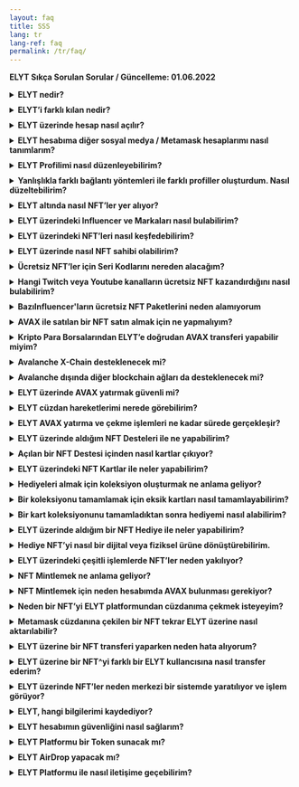 ```yaml
---
layout: faq
title: SSS
lang: tr
lang-ref: faq
permalink: /tr/faq/
---
```

<style>
      details {
    margin-bottom: 10px;
}
</style>
**ELYT Sıkça Sorulan Sorular / Güncelleme: 01.06.2022**

<details>
  <summary><b>ELYT nedir?</b></summary> 
ELYT, yeni nesil bir kazanım, kullanıcı sadakati ve pazarlama platformudur. NFT’leri kullanarak Influencer, Kullanıcılar ve Markalar arasında bir ağ oluşturur. Özgün yapısı ile Web3 teknolojilerinden faydalanır ve NFT'leri kullanır.
</details>

<details>
  <summary><b>ELYT’i farklı kılan nedir?</b></summary> 
ELYT, özgün iş modeli ile NFT’lerin zaman için değer kaybı problemini çözer. Aynı zamanda bir kripto cüzdan sahibi olmayan kullanıcıların dahi sosyal medya hesapları ile sisteme bağlanarak NFT sahibi olmasını ve bu NFT’ler ile sistem üzerinde izin verilen işlemleri gerçekleştirmesini mümkün kılar. Bu özgün yaklaşım ELYT'i Web2 ile Web3 arasında doğal bir köprü olarak konumlandırır.
</details>

<details>
  <summary><b>ELYT üzerinde hesap nasıl açılır?</b></summary> 
ELYT hesabı açmak için farklı seçenekler sunulmaktadır. Twitter, Twitch, Telegram, Discord, Facebook, E-posta veya Mobil telefon numarası seçeneklerinden birisini kullanarak ELYT’e bağlanabilirsiniz. Aynı zamanda <a href="https://metamask.io/" target="_blank">Metamask</a> hesabınız ile de ELYT’e bağlanmak ve bir profil oluşturmak mümkündür.
</details>

<details>
  <summary><b>ELYT hesabıma diğer sosyal medya / Metamask hesaplarımı nasıl tanımlarım?</b></summary> 
ELYT hesabınızı herhangi bir bağlantı seçeneği ile oluşturduktan sonra hesap yönetim sayfanızın altında yer alan <a href="https://elyt.net/profile/social-accounts" target="_blank">Sosyal Medya Hesaplarım</a> bölümünü kullanarak diğer hesaplarınızı tanımlayabilirsiniz.
</details>

<details>
  <summary><b>ELYT Profilimi nasıl düzenleyebilirim?</b></summary> 
ELYT hesabınıza giriş yatıktan sonra hesap yönetim sayfanızın altında yer alan <a href="https://elyt.net/profile/me" target="_blank">Profilim</a> bölümünü kullanarak hesap detaylarınızı tanımlayabilirsiniz.
</details>

<details>
  <summary><b>Yanlışlıkla farklı bağlantı yöntemleri ile farklı profiller oluşturdum. Nasıl düzeltebilirim?</b></summary> 
ELYT üzerinde bir profil oluşturmak için farklı seçenekler sunulmaktadır. Eğer farklı yöntemler ile birden fazla profil oluşturduysanız ve bu yöntemleri bir ana hesap altında toplamak istiyorsanız lütfen bir ana profil hesabı belirleyin. Daha sonra bağlantısını kaldırmak istediğiniz profile girerek yeni bir Metamask bağlantısı saplayın ve diğer bağlantıyı Sosyal Medya Hesaplarım sayfasından kaldırın. Artık kaldırdığınız bağlantıyı ana profilinize bağlayabilirsiniz. Bu işlem bağlantısı kaldırılan profildeki NFT'leri taşımayacaktır, bu NFT'leri manuel olarak diğer hesaba transfer etmelisiniz.
</details>

<details>
  <summary><b>ELYT altında nasıl NFT’ler yer alıyor?</b></summary> 
ELYT kendi NFT’leri haricinde, Influencer ve Markalar ile çalışarak sizlere pek çok farklı NFT seçeneği sunar.

Bu NFT seçenekleri: Desteler, Kartlar ve Hediyeler olarak üç temel kategoriye ayrılmıştır.

Desteler çeşitli kartlar içerir ve bu kartlar ile oluşturulan koleksiyonlar ile hediyeler alınabilir.
</details>

<details>
  <summary><b>ELYT üzerindeki Influencer ve Markaları nasıl bulabilirim?</b></summary> 
ELYT ana menüsünde bulunan <a href="https://elyt.net/influencers" target="_blank">Influencer'lar</a> seçeneğinden platform üzerindeki tüm Influencer ve Markalara ulaşabilirsiniz.
</details>

<details>
  <summary><b>ELYT üzerindeki NFT’leri nasıl keşfedebilirim?</b></summary> 
ELYT ana menüsünde bulunan <a href="https://elyt.net/explore" target="_blank">Keşfet</a> seçeneği ile platform üzerindeki tüm NFT’leri keşfedebilirsiniz.
</details>

<details>
  <summary><b>ELYT üzerinde nasıl NFT sahibi olabilirim?</b></summary> 
ELYT üzerinde NFT sahibi olmak için çeşitli yöntemler bulunmaktadır;
<ul>
    <li>Çeşitli Twitch kanallarını takip ederek ücretsiz şekilde</li>
    <li>Çeşitli Twitch kanallarına abone olarak ücretsiz şekilde</li>
    <li>Çeşitli Youtube kanallarına abone olarak ücretsiz şekilde</li>
    <li>Seri Kodu girerek ücretsiz şekilde</li>
    <li>AVAX ile ödeme yaparak ücretli şekilde</li>
</ul>
</details>

<details>
  <summary><b>Ücretsiz NFT’ler için Seri Kodlarını nereden alacağım?</b></summary> 
Seri Kodları çeşitli etkinliklerde, canlı yayınlarda veya farklı platformlar üzerindeki yöntemler ile dağıtılmaktadır.
</details>

<details>
  <summary><b>Hangi Twitch veya Youtube kanalların ücretsiz NFT kazandırdığını nasıl bulabilirim?</b></summary> 
ELYT altında yer alan Keşfet bölümünde, sol taraftaki filtreden Ücretsiz NFT’leri işaretleyerek veya doğrudan <a href="https://elyt.net/explore?free=true" target="_blank">bu linki</a> kullanarak ELYT üzerindeki tüm ilgili ücretsiz NFT’leri görüntüleyebilirsiniz.
</details>

<details>
  <summary><b>BazıInfluencer'ların ücretsiz NFT Paketlerini neden alamıyorum</b></summary> 
Youtube ve bazı Twitch NFT paketlerini alabilmek için bu kanallara ücretli abone olmanzı gerekmektedir. Influencer ilgili ücretsiz NFT Paketlerini sadece ilgili yayın kanalına ücretli abone olan takipçilerine hediye olarak dağıtmaktadır. Lütfen bu şartı yerine getirdiğinizden emin olunuz. En kısa sürede bu tarz paketlerin "Ücretsiz Al" butonları ve açıklamaları kullanıcılarımız için daha bilgilendirici şekilde güncellenecektir.
</details>

<details>
  <summary><b>AVAX ile satılan bir NFT satın almak için ne yapmalıyım?</b></summary> 
ELYT Profil sayfanız altında yer alan <a href="https://elyt.net/profile/wallet" target="_blank">Cüzdanım</a> bölümüne girmelisiniz. Burada iki farklı seçenek ile platformdaki hesabınıza AVAX yatırabilirsiniz.

<ul>
    <li>Metamask hesabınız bağladıysanız doğrudan transfer ederek</li>
    <li>Deposit seçeneği ile herhangi bir Avalanche C-Chain adresinden gönderim yaparak.</li>
</ul>
</details>

<details>
  <summary><b>Kripto Para Borsalarından ELYT’e doğrudan AVAX transferi yapabilir miyim?</b></summary> 
Evet, yapabilirsiniz. Ancak gönderim yapacağınız kripto para borsasının Avalanche C-Chain desteği olduğundan emin olmalısınız. ELYT şu anda Avalanche X-Chain üzerinden AVAX transferine izin vermemektedir.
</details>

<details>
  <summary><b>Avalanche X-Chain desteklenecek mi?</b></summary> 
Şu anda Avalanche X-Chain desteklenmemektedir. İleride bu seçenek kullanıcı talepleri doğrultusunda değerlendirilerek hayata geçirilebilir.
</details>

<details>
  <summary><b>Avalanche dışında diğer blockchain ağları da desteklenecek mi?</b></summary> 
Evet, ilerleyen dönemlerde farklı blockchain ağları ile de entegrasyon sağlanacaktır.
</details>

<details>
  <summary><b>ELYT üzerinde AVAX yatırmak güvenli mi?</b></summary> 
ELYT altyapısı profesyonel şekilde tasarlanmış ve pek çok denetimden geçirilmiştir. ELYT sıcak ve soğuk cüzdan yapısı titizlikle tasarlanmıştır ve ELYT cüzdanlardaki varlıkların yüzde 85’i soğuk cüzdan altyapısından korunmaktadır. Kullanıcılar diledikleri zaman ELYT cüzdanlarına AVAX yatırabilir ve çekebilir.
</details>

<details>
  <summary><b>ELYT cüzdan hareketlerimi nerede görebilirim?</b></summary> 
ELYT Profil sayfanız altında yer alan <a href="https://elyt.net/profile/logs" target="_blank">Log Kayıtlarım</a> bölümüne girerek tüm cüzdan hareketlerinizi görebilirsiniz?
</details>

<details>
  <summary><b>ELYT AVAX yatırma ve çekme işlemleri ne kadar sürede gerçekleşir?</b></summary> 
ELYT AVAX yatırma ve çekme işlemleri bir dakikanın altında gerçekleşmektedir.
</details>

<details>
  <summary><b>ELYT üzerinde aldığım NFT Desteleri ile ne yapabilirim?</b></summary> 
ELYT üzerindeki tüm dijital varlıklar NFT standardında tasarlanmıştır. Satın aldığınız bir NFT Paketi için;

<ul>
    <li>NFT Destenizi açarak içindeki kartları alabilirsiniz.</li>
    <li>NFT Destenizi ELYT platformundaki başka bir adrese transfer edebilirsiniz.</li>
    <li>NFT Destenizi AVAX ile satış için listeleyebilirsiniz</li>
    <li>NFT Destenizi Mintleyebilirsiniz</li>
</ul>
</details>

<details>
  <summary><b>Açılan bir NFT Destesi içinden nasıl kartlar çıkıyor?</b></summary> 
ELYT üzerindeki her bir NFT Destesi kendisine özgü yapıya sahiptir. Açılan bir NFT Destesi yakılır (artık erişilemez hale gelir) ancak içinden çıkan tüm kartlar yeni birer NFT olarak kullanıcıya tanımlanır. Bu kartlar farklı nadirlik seviyelerinde ve özelliklere sahip olabilirler.
</details>

<details>
  <summary><b>ELYT üzerindeki NFT Kartlar ile neler yapabilirim?</b></summary> 
ELYT üzerindeki tüm dijital varlıklar NFT standardında tasarlanmıştır. Sahip olduğunuz bir NFT Kart için;

<ul>
    <li>NFT Kartınızı ELYT platformundaki başka bir adrese transfer edebilirsiniz.</li>
    <li>NFT Kartınızı AVAX ile satış için listeleyebilirsiniz</li>
    <li>NFT Kartınızı Mintleyebilirsiniz</li>
    <li>NFT Kartınızı bir hediye almak için bir koleksiyon yaratmak için kullanabilirsiniz?</li>
</ul>
</details>

<details>
  <summary><b>Hediyeleri almak için koleksiyon oluşturmak ne anlama geliyor?</b></summary> 
ELYT üzerinde kullanıcılara pek çok hediye seçeneği sunulmaktadır. Bu hediyeleri almak için ELYT kullanıcılarının çeşitli kartlar ile bir koleksiyon oluşturması gerekir. Her hediye sayfasında kullanıcılara o hediyeyi almak için hangi kartlara sahip olması gerektiği ve ellerinde o kartlardan ne kadar olduğu gösterilmektedir.
</details>

<details>
  <summary><b>Bir koleksiyonu tamamlamak için eksik kartları nasıl tamamlayabilirim?</b></summary> 
Eksik kartları tıkladığınızda o kartın detay sayfasına ulaşırsınız. Bu sayfada o kartı içeren paketler listelenir. Bu paketleri sizlere sunulan seçenekler ile alabilirsiniz ve paketleri açarak bu karta ulaşmaya çalışabilirsiniz. Unutmayın her kart her paket içinde yer almaz, kartlar nadirlik seviyelerine göre sınıflandırılmakta ve bir paket içinden hangi kartlardan hangi olasılıklar ile çıkacağı paket sayfalarında gösterilmektedir.

ELYT kullanıcıları bir koleksiyon tamamlamak için ellerindeki eksik kartları, aynı karta sahip satış gerçekleştiren diğer kullanıcılardan da satın alabilirler.

ELYT kullanıcıları aynı zamanda eksik bir kart için genel bir alım emri yaratarak, elinde o kartı tutan kullanıcılardan birisinin bu teklifi karşılık vermesi ile de kartlara sahip olabilirler. Bu özellik sayesinde ELYT NFT'ler için bir borsa niteliğinde çalışır.
</details>

<details>
  <summary><b>Bir kart koleksiyonunu tamamladıktan sonra hediyemi nasıl alabilirim?</b></summary> 
Bir hediye almak için gerekli koleksiyonu tamamladıysanız ilgili hediye sayfasında sizlere o hediyeyi almak için gerekli şartları yerine getirdiğinize dair bilgi verilir ve bu durumda ilgili hediyeyi talep edebilirsiniz. Bu işlem gerçekleştirildiğinde Hediye kullanıcıya bir NFT olarak tanımlanır ve hediyeyi almak için verilen NFT Kartlar yakılır (kullanımdan bütünüyle kaldırılır).
</details>

<details>
  <summary><b>ELYT  üzerinde aldığım bir NFT Hediye ile neler yapabilirim?</b></summary> 
ELYT üzerindeki tüm dijital varlıklar NFT standardında tasarlanmıştır. Sahip olduğunuz bir NFT Hediye için;
<ul>
    <li>NFT Hediyenizi, dijital veya fiziksel hediyeye dönüştürebilirsiniz.</li>
    <li>NFT Hediyenizi ELYT platformundaki başka bir adrese transfer edebilirsiniz.</li>
    <li>NFT Hediyenizi AVAX ile satış için listeleyebilirsiniz</li>
    <li>NFT Hediyenizi Mintleyebilirsiniz</li>
</ul>
</details>

<details>
  <summary><b>Hediye NFT’yi nasıl bir dijital veya fiziksel ürüne dönüştürebilirim.</b></summary> 
Bir Hediye NFT’si kullanıldığı (Redeem işlemi) an itibariyle yakılır (kullanımdan tümüyle kaldırılır) ve bu Hediye NFT’yi kullanan kişiye özel bir kod ve açıklama metni sunulur. Kullanıcı kendisine verilen yönergeleri takip ederek elindeki kod ile dijital veya fiziksel hediyesine ulaşabilir.
</details>

<details>
  <summary><b>ELYT üzerindeki çeşitli işlemlerde NFT’ler neden yakılıyor?</b></summary> 
ELYT, NFT’lere yönelik gerçek bir iş modeli sunmaktadır. Bu iş modeli içinde kendi amacı için kullanılan NFT’ler yakılarak ELYT üzerindeki sınırlı sayıda üretilen NFT’lerin sayısı azaltılmakta böylece geriye kalan NFT’lerin toplam hacmi düştüğü için değerleri yükselmektedir.
</details>

<details>
  <summary><b>NFT Mintlemek ne anlama geliyor?</b></summary> 
ELYT üzerindeki NFT’ler NFT standartlarında oluşturulur ancak merkezi bir yapı üzerinde güvenle tutulur. Kullanıcılar bir NFT’yi blockchain ağına taşımak istedikleri takdirde Mintleme işlemi gerçekleştirmeleri gerekir. Mintleme işlemi yapabilmek için Metamask cüzdanınızın ELYT platformuna bağlı olması ve ELYT cüzdan bakiyenizde en az 0,1 AVAX bulunması gerekmektedir. Mintleme işlemi sonrasında ilgili NFT Avalanche Blockchain ağında yaratılır ve Metamask cüzdanınıza çekilebilir.
</details>

<details>
  <summary><b>NFT Mintlemek için neden hesabımda AVAX bulunması gerekiyor?</b></summary> 
ELYT şu anda zincir üstü (on-chain) işlemler için Avalanche Blockchain Ağını kullanıyor. Burada gerçekleşen her işlemin bir maliyeti bulunuyor. Bu sebeple bir NFT Mintleme işlemi için 0,01 AVAX maliyet ödenmesi gerekiyor ve bu ücret NFT Mintleyen kullanıcı hesabından düşülüyor.
</details>

<details>
  <summary><b>Neden bir NFT’yi ELYT platformundan cüzdanıma çekmek isteyeyim?</b></summary> 
Blockchain ekosisteminin doğası gereği bir kullanıcı sahip olduğu NFT’nin mutlak mülkiyetine sahiptir. ELYT üzerindeki NFT’ler kullanıcılar için ELYT tarafından korunur ve saklanır ancak kullanıcı bu yükümlülüğü kendisi almak isterse bunu yapmakta özgürdür. Dilediği NFT’yi mintleme işlemi sonrası Metamask cüzdanına çekebilir ve dilediği işlemleri cüzdanı üstünden gerçekleştirebilir.
</details>

<details>
  <summary><b>Metamask cüzdanına çekilen bir NFT tekrar ELYT üzerine nasıl aktarılabilir?</b></summary> 
İlgili NFT’yi içeren Metamask cüzdanı ile ELYT’e bağlıysanız, o NFT’nin sayfasına giderek sahip olduğunuz NFT’leri gösteren bölümden tekrar ELYT’e yükleme işlemi yapabilirsiniz.
</details>

<details>
  <summary><b>ELYT üzerine bir NFT transferi yaparken neden hata alıyorum?</b></summary> 
ELYT üzerinde NFT transferi sadece sistemin kendi üzerindeki adresler arasında yapılabilir. Eğer NFT transfer etmek istediğiniz alıcı adres, ELYT üzerinde bir hesaba ait değilse NFT transferi gerçekleşmez. ELYT dışındaki adreslere NFT transfer etmek için önce ilgili NFT'yi Mintlemeniz, Metamask cüzdanınıza çekmeniz ve geleneksel yöntem ile göndermeniz gerekmektedir.
</details>

<details>
  <summary><b>ELYT üzerine bir NFT^yi farklı bir ELYT kullancısına nasıl transfer ederim?</b></summary> 
Transfer etmek istediğiniz NFT'yi göndereceğiniz kullanıcının ELYT Profiline ait cüzdan adresini öğdenmeniz gierekiyor. Bu kullanıcı ELYT üzerindeki cüzdan adresiniz profiline giriş yaptıktan sonra Cüzdanım bölümü altındaki YATIR butonuna basarak öğrenebilir. Bu adrese göndermek istediğiniz NFT'nin sayfasına girerek, sahip olduğunuz NFT yanında yer alan Transfer butonuna basarak ve ilgili adresi girerek gönderebilirsiniz.
</details>

<details>
  <summary><b>ELYT üzerinde NFT’ler neden merkezi bir sistemde yaratılıyor ve işlem görüyor?</b></summary> 
ELYT blockchain dünyasını hiç kullanmamış veya bütünüyle yabancı kullanıcıları, olabilecek en kolay adımlar ile NFT kullanıcısı yapma şansını sunar. Ancak bunu gerçekleştirmek için altyapısının merkezi bir şekilde çalışması gerekiyor. Bununla birlikte ELYT kullanıcılarının tamamına özgür şekilde NFT’lerini mintleyerek platform dışına taşıma imkânı da sunuyor.
</details>

<details>
  <summary><b>ELYT, hangi bilgilerimi kaydediyor?</b></summary> 
ELYT, profil sayfanızda paylaştığınız bilgileri ve platform üzerindeki işlemlerinize dair bilgileri saklar. Kullanıcı ve Gizlilik Sözleşmelerimizde detaylı bilgilendirmelere erişebilirsiniz.
</details>

<details>
  <summary><b>ELYT hesabımın güvenliğini nasıl sağlarım?</b></summary> 
ELYT’e bağlanırken kullandığınız sosyal medya hesaplarınız, ELYT’e kaydettiğiniz e-posta ile cep telefonu numaranızın ve bağlantı yaptığınızı Metamask hesabınızın kontrolünün sizde olduğundan emin olmalısınız. ELYT, NFT ve AVAX çekimlerinden çift faktörlü doğrulama (2FA) kullanır ancak ELYT’e bağlanmak için kullandığınız sosyal medya hesaplarınız veya Metamask cüzdan hesabınız herhangi bir şekilde kötü niyetli kişiler tarafından ele geçirilirse ELYT hesabınıza erişim hakkı kazanabilirler. Benzer şekilde kötü niyetli kişiler 2FA yöntemlerinize erişims ağlamış ise platform dışına varlıklarınızı çekebilirler. Bu hesaplarınızı ve 2FA araçlarınızı korumak kullancıların yükümlülüğündedir.
</details>

<details>
  <summary><b>ELYT Platformu bir Token sunacak mı?</b></summary> 
İlerleyen dönemlerde ELYT Token yapısı, ekonomisi ve kullanım alanlarına dair detayları paylaşacağız.
</details>

<details>
  <summary><b>ELYT AirDrop yapacak mı?</b></summary> 
Neden olmasın? Biz sizin yerinizde olsak eksiksiz bir profil yaratıp mümkün olduğu kadar çok işlem yapmaya çalışırdık ;)
</details>

<details>
  <summary><b>ELYT Platformu ile nasıl iletişime geçebilirim?</b></summary> 
Sitemizin en altında yer alan formlar ile bizimle iletişime geçebilir, sorularınızı, önerilerinizi ve problemlerinizi bizimle paylaşabilirsiniz.
</details>


